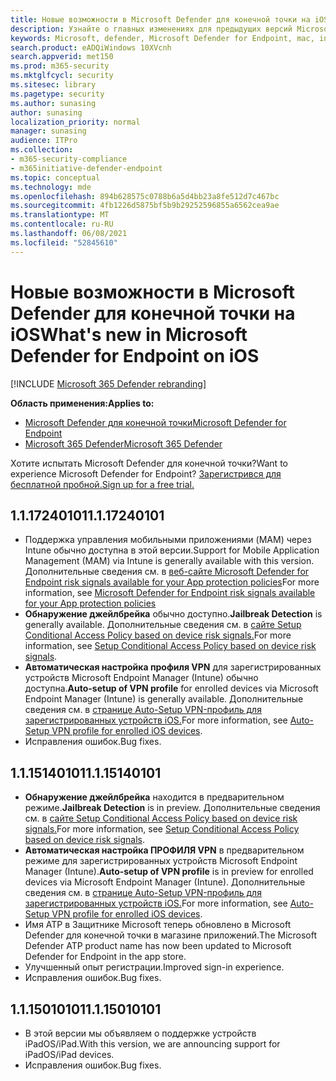```yaml
---
title: Новые возможности в Microsoft Defender для конечной точки на iOS
description: Узнайте о главных изменениях для предыдущих версий Microsoft Defender для конечной точки на iOS.
keywords: Microsoft, defender, Microsoft Defender for Endpoint, mac, installation, macos, Whatsnew
search.product: eADQiWindows 10XVcnh
search.appverid: met150
ms.prod: m365-security
ms.mktglfcycl: security
ms.sitesec: library
ms.pagetype: security
ms.author: sunasing
author: sunasing
localization_priority: normal
manager: sunasing
audience: ITPro
ms.collection:
- m365-security-compliance
- m365initiative-defender-endpoint
ms.topic: conceptual
ms.technology: mde
ms.openlocfilehash: 894b628575c0788b6a5d4bb23a8fe512d7c467bc
ms.sourcegitcommit: 4fb1226d5875bf5b9b29252596855a6562cea9ae
ms.translationtype: MT
ms.contentlocale: ru-RU
ms.lasthandoff: 06/08/2021
ms.locfileid: "52845610"
---
```

# <a name="whats-new-in-microsoft-defender-for-endpoint-on-ios"></a><span data-ttu-id="d23bd-104">Новые возможности в Microsoft Defender для конечной точки на iOS</span><span class="sxs-lookup"><span data-stu-id="d23bd-104">What's new in Microsoft Defender for Endpoint on iOS</span></span>

[!INCLUDE [Microsoft 365 Defender rebranding](../../includes/microsoft-defender.md)]

<span data-ttu-id="d23bd-105">**Область применения:**</span><span class="sxs-lookup"><span data-stu-id="d23bd-105">**Applies to:**</span></span>
- [<span data-ttu-id="d23bd-106">Microsoft Defender для конечной точки</span><span class="sxs-lookup"><span data-stu-id="d23bd-106">Microsoft Defender for Endpoint</span></span>](https://go.microsoft.com/fwlink/p/?linkid=2154037)
- [<span data-ttu-id="d23bd-107">Microsoft 365 Defender</span><span class="sxs-lookup"><span data-stu-id="d23bd-107">Microsoft 365 Defender</span></span>](https://go.microsoft.com/fwlink/?linkid=2118804)

<span data-ttu-id="d23bd-108">Хотите испытать Microsoft Defender для конечной точки?</span><span class="sxs-lookup"><span data-stu-id="d23bd-108">Want to experience Microsoft Defender for Endpoint?</span></span> [<span data-ttu-id="d23bd-109">Зарегистрився для бесплатной пробной.</span><span class="sxs-lookup"><span data-stu-id="d23bd-109">Sign up for a free trial.</span></span>](https://www.microsoft.com/microsoft-365/windows/microsoft-defender-atp?ocid=docs-wdatp-exposedapis-abovefoldlink)

## <a name="1117240101"></a><span data-ttu-id="d23bd-110">1.1.17240101</span><span class="sxs-lookup"><span data-stu-id="d23bd-110">1.1.17240101</span></span>
- <span data-ttu-id="d23bd-111">Поддержка управления мобильными приложениями (MAM) через Intune обычно доступна в этой версии.</span><span class="sxs-lookup"><span data-stu-id="d23bd-111">Support for Mobile Application Management (MAM) via Intune is generally available with this version.</span></span> <span data-ttu-id="d23bd-112">Дополнительные сведения см. в [веб-сайте Microsoft Defender for Endpoint risk signals available for your App protection policies](https://techcommunity.microsoft.com/t5/intune-customer-success/microsoft-defender-for-endpoint-risk-signals-available-for-your/ba-p/2186322)</span><span class="sxs-lookup"><span data-stu-id="d23bd-112">For more information, see [Microsoft Defender for Endpoint risk signals available for your App protection policies](https://techcommunity.microsoft.com/t5/intune-customer-success/microsoft-defender-for-endpoint-risk-signals-available-for-your/ba-p/2186322)</span></span>
- <span data-ttu-id="d23bd-113">**Обнаружение джейлбрейка** обычно доступно.</span><span class="sxs-lookup"><span data-stu-id="d23bd-113">**Jailbreak Detection** is generally available.</span></span> <span data-ttu-id="d23bd-114">Дополнительные сведения см. в [сайте Setup Conditional Access Policy based on device risk signals.](ios-configure-features.md#conditional-access-with-defender-for-endpoint-on-ios)</span><span class="sxs-lookup"><span data-stu-id="d23bd-114">For more information, see [Setup Conditional Access Policy based on device risk signals](ios-configure-features.md#conditional-access-with-defender-for-endpoint-on-ios).</span></span>
- <span data-ttu-id="d23bd-115">**Автоматическая настройка профиля VPN** для зарегистрированных устройств Microsoft Endpoint Manager (Intune) обычно доступна.</span><span class="sxs-lookup"><span data-stu-id="d23bd-115">**Auto-setup of VPN profile** for enrolled devices via Microsoft Endpoint Manager (Intune) is generally available.</span></span> <span data-ttu-id="d23bd-116">Дополнительные сведения см. в [странице Auto-Setup VPN-профиль для зарегистрированных устройств iOS.](ios-install.md#auto-onboarding-of-vpn-profile-simplified-onboarding)</span><span class="sxs-lookup"><span data-stu-id="d23bd-116">For more information, see [Auto-Setup VPN profile for enrolled iOS devices](ios-install.md#auto-onboarding-of-vpn-profile-simplified-onboarding).</span></span>
- <span data-ttu-id="d23bd-117">Исправления ошибок.</span><span class="sxs-lookup"><span data-stu-id="d23bd-117">Bug fixes.</span></span>

## <a name="1115140101"></a><span data-ttu-id="d23bd-118">1.1.15140101</span><span class="sxs-lookup"><span data-stu-id="d23bd-118">1.1.15140101</span></span>

- <span data-ttu-id="d23bd-119">**Обнаружение джейлбрейка** находится в предварительном режиме.</span><span class="sxs-lookup"><span data-stu-id="d23bd-119">**Jailbreak Detection** is in preview.</span></span> <span data-ttu-id="d23bd-120">Дополнительные сведения см. в [сайте Setup Conditional Access Policy based on device risk signals.](ios-configure-features.md#conditional-access-with-defender-for-endpoint-on-ios)</span><span class="sxs-lookup"><span data-stu-id="d23bd-120">For more information, see [Setup Conditional Access Policy based on device risk signals](ios-configure-features.md#conditional-access-with-defender-for-endpoint-on-ios).</span></span>
- <span data-ttu-id="d23bd-121">**Автоматическая настройка ПРОФИЛЯ VPN** в предварительном режиме для зарегистрированных устройств Microsoft Endpoint Manager (Intune).</span><span class="sxs-lookup"><span data-stu-id="d23bd-121">**Auto-setup of VPN profile** is in preview for enrolled devices via Microsoft Endpoint Manager (Intune).</span></span> <span data-ttu-id="d23bd-122">Дополнительные сведения см. в [странице Auto-Setup VPN-профиль для зарегистрированных устройств iOS.](ios-install.md#auto-onboarding-of-vpn-profile-simplified-onboarding)</span><span class="sxs-lookup"><span data-stu-id="d23bd-122">For more information, see [Auto-Setup VPN profile for enrolled iOS devices](ios-install.md#auto-onboarding-of-vpn-profile-simplified-onboarding).</span></span>
- <span data-ttu-id="d23bd-123">Имя ATP в Защитнике Microsoft теперь обновлено в Microsoft Defender для конечной точки в магазине приложений.</span><span class="sxs-lookup"><span data-stu-id="d23bd-123">The Microsoft Defender ATP product name has now been updated to Microsoft Defender for Endpoint in the app store.</span></span>
- <span data-ttu-id="d23bd-124">Улучшенный опыт регистрации.</span><span class="sxs-lookup"><span data-stu-id="d23bd-124">Improved sign-in experience.</span></span>
- <span data-ttu-id="d23bd-125">Исправления ошибок.</span><span class="sxs-lookup"><span data-stu-id="d23bd-125">Bug fixes.</span></span>

## <a name="1115010101"></a><span data-ttu-id="d23bd-126">1.1.15010101</span><span class="sxs-lookup"><span data-stu-id="d23bd-126">1.1.15010101</span></span>

- <span data-ttu-id="d23bd-127">В этой версии мы объявляем о поддержке устройств iPadOS/iPad.</span><span class="sxs-lookup"><span data-stu-id="d23bd-127">With this version, we are announcing support for iPadOS/iPad devices.</span></span>
- <span data-ttu-id="d23bd-128">Исправления ошибок.</span><span class="sxs-lookup"><span data-stu-id="d23bd-128">Bug fixes.</span></span>
